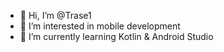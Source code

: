 - 👋 Hi, I’m @Trase1
- 👀 I’m interested in mobile development
- 🌱 I’m currently learning Kotlin & Android Studio
